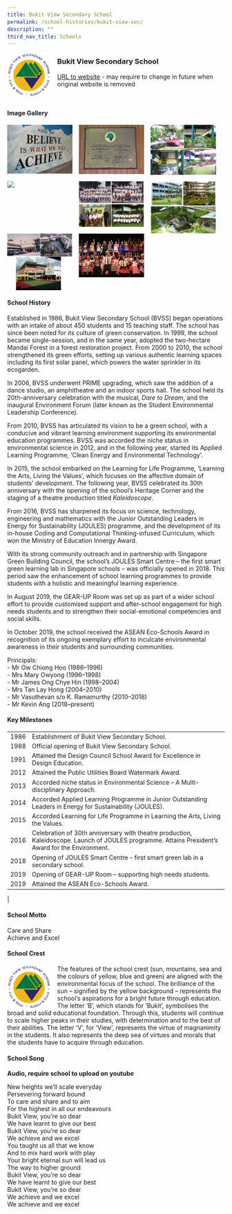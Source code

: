 ```yaml
---
title: Bukit View Secondary School
permalink: /school-histories/bukit-view-sec/
description: ""
third_nav_title: Schools
---
```

<img src="/images/bukitviewsec1.jpg" style="width:20%;margin-right:15px;" align = "left">

### **Bukit View Secondary School**
[URL to website](http://www.bukitviewsec.moe.edu.sg/) - may require to change in future when original website is removed

<br clear="left">

#### **Image Gallery**

<p><a href="/images/bukitviewsec2.jpg">  
<img src="/images/bukitviewsec2.jpg" style="width:30%;margin-right:15px;" align = "left">
</a></p>

<p><a href="/images/bukitviewsec3.jpg">  
<img src="/images/bukitviewsec3.jpg" style="width:30%;margin-right:15px;" align = "left">
</a></p>

<p><a href="/images/bukitviewsec4.jpg">  
<img src="/images/bukitviewsec4.jpg" style="width:30%;margin-right:15px;" align = "left">
</a></p>

<br clear="left">

<p><a href="/images/bukitviewsec5.jpg">  
<img src="/images/bukitviewsec5.jpg" style="width:30%;margin-right:15px;" align = "left">
</a></p>

<p><a href="/images/bukitviewsec6.jpg">  
<img src="/images/bukitviewsec6.jpg" style="width:30%;margin-right:15px;" align = "left">
</a></p>

<p><a href="/images/bukitviewsec7.jpg">  
<img src="/images/bukitviewsec7.jpg" style="width:30%;margin-right:15px;" align = "left">
</a></p>

<p><a href="/images/bukitviewsec8.jpg">  
<img src="/images/bukitviewsec8.jpg" style="width:30%;margin-right:15px;" align = "left">
</a></p>

<p><a href="/images/bukitviewsec9.jpg">  
<img src="/images/bukitviewsec9.jpg" style="width:30%;margin-right:15px;" align = "left">
</a></p>

<br clear="left">

#### **School History**
Established in 1986, Bukit View Secondary School (BVSS) began operations with an intake of about 450 students and 15 teaching staff. The school has since been noted for its culture of green conservation. In 1999, the school became single-session, and in the same year, adopted the two-hectare Mandai Forest in a forest restoration project. From 2000 to 2010, the school strengthened its green efforts, setting up various authentic learning spaces including its first solar panel, which powers the water sprinkler in its ecogarden.

In 2006, BVSS underwent PRIME upgrading, which saw the addition of a dance studio, an amphitheatre and an indoor sports hall. The school held its 20th-anniversary celebration with the musical, _Dare to Dream_, and the inaugural Environment Forum (later known as the Student Environmental Leadership Conference).

From 2010, BVSS has articulated its vision to be a green school, with a conducive and vibrant learning environment supporting its environmental education programmes. BVSS was accorded the niche status in environmental science in 2012, and in the following year, started its Applied Learning Programme, ‘Clean Energy and Environmental Technology’.

In 2015, the school embarked on the Learning for Life Programme, ‘Learning the Arts, Living the Values’, which focuses on the affective domain of students’ development. The following year, BVSS celebrated its 30th anniversary with the opening of the school’s Heritage Corner and the staging of a theatre production titled _Kaleidoscope_.

From 2016, BVSS has sharpened its focus on science, technology, engineering and mathematics with the Junior Outstanding Leaders in Energy for Sustainability (JOULES) programme, and the development of its in-house Coding and Computational Thinking-infused Curriculum, which won the Ministry of Education Innergy Award.

With its strong community outreach and in partnership with Singapore Green Building Council, the school’s JOULES Smart Centre – the first smart green learning lab in Singapore schools – was officially opened in 2018. This period saw the enhancement of school learning programmes to provide students with a holistic and meaningful learning experience. 

In August 2019, the GEAR-UP Room was set up as part of a wider school effort to provide customised support and after-school engagement for high needs students and to strengthen their social-emotional competencies and social skills.

In October 2019, the school received the ASEAN Eco-Schools Award in recognition of its ongoing exemplary effort to inculcate environmental awareness in their students and surrounding communities.

Principals:<br>
\- Mr Ow Chiong Hoo (1986–1996)<br>
\- Mrs Mary Owyong (1996–1998)<br>
\- Mr James Ong Chye Hin (1998–2004)<br>
\- Mrs Tan Lay Hong (2004–2010)<br>
\- Mr Vasuthevan s/o K. Ramamurthy (2010–2018)<br>
\- Mr Kevin Ang (2018–present)

#### **Key Milestones**

|  |  |
|:---:|---|
| 1986 | Establishment of Bukit View Secondary School. |
| 1988 | Official opening of Bukit View Secondary School. |
| 1991 | Attained the Design Council School Award for Excellence in Design Education. |
| 2012 | Attained the Public Utilities Board Watermark Award. |
| 2013 | Accorded niche status in Environmental Science – A Multi-disciplinary Approach. |
| 2014 | Accorded Applied Learning Programme in Junior Outstanding Leaders in Energy for Sustainability (JOULES). |
| 2015 | Accorded Learning for Life Programme in Learning the Arts, Living the Values. |
| 2016 | Celebration of 30th anniversary with theatre production, Kaleidoscope. Launch of JOULES programme. Attains President’s Award for the Environment. |
| 2018 | Opening of JOULES Smart Centre – first smart green lab in a secondary school. |
| 2019 | Opening of GEAR-UP Room – supporting high needs students. |
| 2019 | Attained the ASEAN Eco-Schools Award. |
|

#### **School Motto**
Care and Share<br>
Achieve and Excel

#### **School Crest**
<img src="/images/bukitviewsec1.jpg" style="width:20%;margin-right:15px;" align = "left">

The features of the school crest (sun, mountains, sea and the colours of yellow, blue and green) are aligned with the environmental focus of the school. The brilliance of the sun – signified by the yellow background – represents the school’s aspirations for a bright future through education. The letter ‘B’, which stands for ‘Bukit’, symbolises the broad and solid educational foundation. Through this, students will continue to scale higher peaks in their studies, with determination and to the best of their abilities. The letter ‘V’, for ‘View’, represents the virtue of magnanimity in the students. It also represents the deep sea of virtues and morals that the students have to acquire through education.

#### **School Song**
**Audio, require school to upload on youtube**

New heights we’ll scale everyday<br>
Persevering forward bound<br>
To care and share and to aim<br>
For the highest in all our endeavours<br>
Bukit View, you’re so dear<br>
We have learnt to give our best<br>
Bukit View, you’re so dear<br>
We achieve and we excel<br>
You taught us all that we know<br>
And to mix hard work with play<br>
Your bright eternal sun will lead us<br>
The way to higher ground<br>
Bukit View, you’re so dear<br>
We have learnt to give our best<br>
Bukit View, you’re so dear<br>
We achieve and we excel<br>
We achieve and we excel